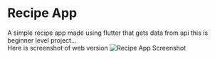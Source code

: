 # Recipe App
A simple recipe app made using flutter that gets data from api this is beginner level project... <br>Here is screenshot of web version
<img src="https://telegra.ph/file/3470cfc8fe805d9f73a3c.jpg" alt="Recipe App Screenshot">
